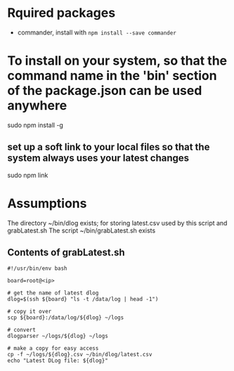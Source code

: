 # Rquired packages
- commander, install with `npm install --save commander`

# To install on your system, so that the command name in the 'bin' section of the package.json can be used anywhere
sudo npm install -g

## set up a soft link to your local files so that the system always uses your latest changes
sudo npm link

# Assumptions
The directory ~/bin/dlog exists; for storing latest.csv used by this script and grabLatest.sh
The script ~/bin/grabLatest.sh exists

## Contents of grabLatest.sh
```
#!/usr/bin/env bash

board=root@<ip>

# get the name of latest dlog
dlog=$(ssh ${board} "ls -t /data/log | head -1")

# copy it over
scp ${board}:/data/log/${dlog} ~/logs

# convert
dlogparser ~/logs/${dlog} ~/logs

# make a copy for easy access
cp -f ~/logs/${dlog}.csv ~/bin/dlog/latest.csv
echo "Latest DLog file: ${dlog}"
```